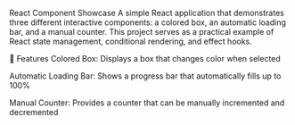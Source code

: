 React Component Showcase
A simple React application that demonstrates three different interactive components: a colored box, an automatic loading bar, and a manual counter. This project serves as a practical example of React state management, conditional rendering, and effect hooks.

🚀 Features
Colored Box: Displays a box that changes color when selected

Automatic Loading Bar: Shows a progress bar that automatically fills up to 100%

Manual Counter: Provides a counter that can be manually incremented and decremented
